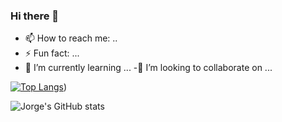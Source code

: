 ### Hi there 👋


- 📫 How to reach me: ..
- ⚡ Fun fact: ...
- 🌱 I’m currently learning ...
-👯 I’m looking to collaborate on ...

[![Top Langs](https://github-readme-stats.vercel.app/api/top-langs/?username=jorge1772)](https://github.com/anuraghazra/github-readme-stats&theme=radical))


![Jorge's GitHub stats](https://github-readme-stats.vercel.app/api?username=jorge1772&count_private=true&show_icons=true&theme=radical)


<!--// **Jorge1772/jorge1772** is a ✨ _special_ ✨ repository because its `README.md` (this file) appears on your GitHub profile.
- 🔭 I’m currently working on ...
- 🌱 I’m currently learning ...
- 👯 I’m looking to collaborate on ...
- 🤔 I’m looking for help with ...
- 💬 Ask me about ...
- 📫 How to reach me: ..
- ⚡ Fun fact: ... -->

